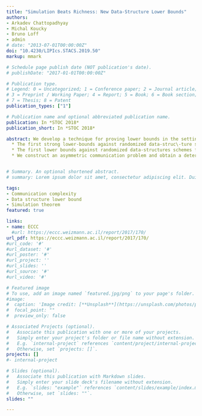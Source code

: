 ```yaml
---
title: "Simulation Beats Richness: New Data-Structure Lower Bounds"
authors:
- Arkadev Chattopadhyay
- Michal Koucky
- Bruno Loff
- admin
# date: "2013-07-01T00:00:00Z"
doi: "10.4230/LIPIcs.STACS.2019.50"
markup: mmark

# Schedule page publish date (NOT publication's date).
# publishDate: "2017-01-01T00:00:00Z"

# Publication type.
# Legend: 0 = Uncategorized; 1 = Conference paper; 2 = Journal article;
# 3 = Preprint / Working Paper; 4 = Report; 5 = Book; 6 = Book section;
# 7 = Thesis; 8 = Patent
publication_types: ["1"]

# Publication name and optional abbreviated publication name.
publication: In *STOC 2018*
publication_short: In *STOC 2018*

abstract: We develop a technique for proving lower bounds in the setting of asymmetric communication, a model that was introduced in the famous works of Miltersen (STOC'94) and Miltersen, Nisan, Safra and Wigderson (STOC'95). At the core of our technique is a novel simulation theorem: Alice gets a $p \times n$ matrix $x$ over $\mathbb F_2$ and Bob gets a vector $y \in \mathbb F_2^n$.  Alice and Bob need to evaluate $f(x\cdot y)$ for a Boolean function $f: \{0,1\}^p \to \{0,1\}$. Our simulation theorems show that a deterministic/randomized communication protocol exists for this problem, with cost $C\cdot n$ for Alice and $C$ for Bob, if and only if there exists a deterministic/randomized \emph{parity decision tree} of cost $\Theta(C)$ for evaluating $f$. As applications of this technique, we obtain the following results:
  * The first strong lower-bounds against randomized data-struc\-ture schemes for the Vector-Matrix-Vector product problem over $\mathbb F_2$. Moreover, our method yields strong lower bounds even when the data-structure scheme has tiny advantage over random guessing.
  * The first lower bounds against randomized data-structures schemes for two natural Boolean variants of Orthogonal Vector Counting.
  * We construct an asymmetric communication problem and obtain a deterministic lower-bound for it which is provably better than any lower-bound that may be obtained by the classical Richness Method of Miltersen et al.. This seems to be the first known limitation of the Richness Method in the context of proving deterministic lower bounds.


# Summary. An optional shortened abstract.
# summary: Lorem ipsum dolor sit amet, consectetur adipiscing elit. Duis posuere tellus ac convallis placerat. Proin #tincidunt magna sed ex sollicitudin condimentum.

tags:
- Communication complexity
- Data structure lower bound
- Simulation theorem
featured: true

links:
- name: ECCC
  #url: https://eccc.weizmann.ac.il/report/2017/170/
url_pdf: https://eccc.weizmann.ac.il/report/2017/170/
#url_code: '#'
#url_dataset: '#'
#url_poster: '#'
#url_project: ''
#url_slides: ''
#url_source: '#'
#url_video: '#'

# Featured image
# To use, add an image named `featured.jpg/png` to your page's folder. 
#image:
#  caption: 'Image credit: [**Unsplash**](https://unsplash.com/photos/pLCdAaMFLTE)'
#  focal_point: ""
#  preview_only: false

# Associated Projects (optional).
#   Associate this publication with one or more of your projects.
#   Simply enter your project's folder or file name without extension.
#   E.g. `internal-project` references `content/project/internal-project/index.md`.
#   Otherwise, set `projects: []`.
projects: []
#- internal-project

# Slides (optional).
#   Associate this publication with Markdown slides.
#   Simply enter your slide deck's filename without extension.
#   E.g. `slides: "example"` references `content/slides/example/index.md`.
#   Otherwise, set `slides: ""`.
slides: ""

---
```


